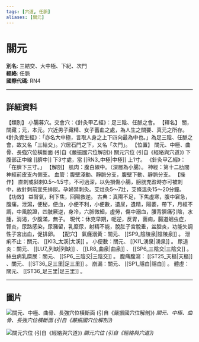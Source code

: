 ```yaml
---
tags: [穴道, 任脈]
aliases: [關元]
---
```


# 關元

**別名**: 三結交、大中極、下紀、次門  
**經絡**: 任脈  
**國際代碼**: RN4  

---

## 詳細資料
【類別】
小腸募穴。交會穴：《針灸甲乙經》：足三陰、任脈之會。
【釋名】
關，關藏；元，本元。穴近男子藏精、女子蓄血之處，為人生之關要、真元之所存。《針灸資生經》：「亦名大中極，言取人身之上下四向最為中也。」為足三陰、任脈之會，故又名「三結交」。穴居石門之下，又名「次門」。
【位置】
關元、中極、曲骨、長強穴位橫斷面 (引自《嚴振國穴位解剖》)
關元穴位 (引自《經絡與穴道》)
下腹部正中線 [[臍中]] 下3寸處，當 [[RN3_中極|中極]] 上1寸。
《針灸甲乙經》：「在臍下三寸。」
【解剖】
肌肉：腹白線中。（深層為小腸）。
神經：第十二肋間神經前皮支內側支。
血管：腹壁淺動、靜脈分支，腹壁下動、靜脈分支。
【操作】
直刺或斜刺0.5～1.5寸。不可過深，以免損傷小腸，膀胱充盈時亦可被刺中，故針刺前宜先排尿。孕婦禁刺灸。艾炷灸5～7壯，艾條溫灸15～20分鐘。
【功效】
益腎氣，利下焦，回陽救逆。
古典：真陽不足，下焦虛寒，腹中窘急，腹痛，泄瀉，便秘，便血，小便不利，小便數，遺尿，遺精，陽萎，帶下，月經不調，中風脫證，四肢厥逆，身冷，六脈微細，虛勞，傷中溺血，腰背臍痛引陰，水腫，消渴，少腹滿，無子。
現代：休克早期，呃逆，反胃，菌痢，腸道蛔虫症，腎炎，尿路感染，尿瀦留，乳糜尿，射精不能，脫肛子宮脫垂，盆腔炎，功能失調性子宮出血，促排卵。
【配穴】
氣癃溺黃：關元、 [[SP9_陰陵泉|陰陵泉]] 。
泄痢不止：關元、 [[KI3_太溪|太溪]] 。
小便數：關元、 [[KI1_湧泉|湧泉]] 。
尿道炎：關元、 [[LU7_列缺|列缺]] 、 [[LR8_曲泉|曲泉]] 、 [[SP6_三陰交|三陰交]] 。
絲虫病乳糜尿：關元、 [[SP6_三陰交|三陰交]] 。
腹痛腹瀉： [[ST25_天樞|天樞]] 、關元、 [[ST36_足三里|足三里]] 。
崩漏：關元、 [[SP1_隱白|隱白]] 。
體虛：關元、 [[ST36_足三里|足三里]] 。

---

## 圖片
![關元、中極、曲骨、長強穴位橫斷面 (引自《嚴振國穴位解剖》)](https://yibian.hopto.org/pic/acu/norm/13/guanyuan,zhongji,...(yen).jpg)
_關元、中極、曲骨、長強穴位橫斷面 (引自《嚴振國穴位解剖》)_

![關元穴位 (引自《經絡與穴道》)](https://yibian.hopto.org/pic/acu/norm/13/guanyuan(j&a).jpg)
_關元穴位 (引自《經絡與穴道》)_

